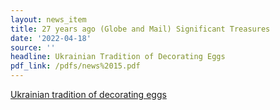 ```yaml
---
layout: news_item
title: 27 years ago (Globe and Mail) Significant Treasures
date: '2022-04-18'
source: ''
headline: Ukrainian Tradition of Decorating Eggs
pdf_link: /pdfs/news%2015.pdf
---
```


[Ukrainian tradition of decorating eggs](/pdfs/news%2015.pdf)